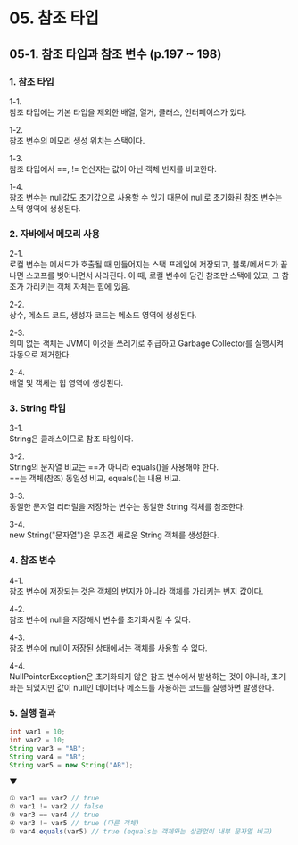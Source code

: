 # 05. 참조 타입

## 05-1. 참조 타입과 참조 변수 (p.197 ~ 198)

### 1. 참조 타입

1-1.  
참조 타입에는 기본 타입을 제외한 배열, 열거, 클래스, 인터페이스가 있다.

1-2.  
참조 변수의 메모리 생성 위치는 스택이다.

1-3.  
참조 타입에서 ==, != 연산자는 값이 아닌 객체 번지를 비교한다.

1-4.  
참조 변수는 null값도 초기값으로 사용할 수 있기 때문에 null로 초기화된 참조 변수는 스택 영역에 생성된다.

### 2. 자바에서 메모리 사용

2-1.  
로컬 변수는 메서드가 호출될 때 만들어지는 스택 프레임에 저장되고, 블록/메서드가 끝나면 스코프를 벗어나면서 사라진다. 이 때, 로컬 변수에 담긴 참조만 스택에 있고, 그 참조가 가리키는 객체 자체는 힙에 있음.

2-2.  
상수, 메소드 코드, 생성자 코드는 메소드 영역에 생성된다.

2-3.  
의미 없는 객체는 JVM이 이것을 쓰레기로 취급하고 Garbage Collector를 실행시켜 자동으로 제거한다.

2-4.  
배열 및 객체는 힙 영역에 생성된다.

### 3. String 타입

3-1.  
String은 클래스이므로 참조 타입이다.

3-2.  
String의 문자열 비교는 ==가 아니라 equals()을 사용해야 한다.  
==는 객체(참조) 동일성 비교, equals()는 내용 비교.

3-3.  
동일한 문자열 리터럴을 저장하는 변수는 동일한 String 객체를 참조한다.

3-4.  
new String("문자열")은 무조건 새로운 String 객체를 생성한다.

### 4. 참조 변수

4-1.  
참조 변수에 저장되는 것은 객체의 번지가 아니라 객체를 가리키는 번지 값이다.

4-2.  
참조 변수에 null을 저장해서 변수를 초기화시킬 수 있다.

4-3.  
참조 변수에 null이 저장된 상태에서는 객체를 사용할 수 없다.

4-4.  
NullPointerException은 초기화되지 않은 참조 변수에서 발생하는 것이 아니라, 초기화는 되었지만 값이 null인 데이터나 메소드를 사용하는 코드를 실행하면 발생한다.

### 5. 실행 결과

```java
int var1 = 10;
int var2 = 10;
String var3 = "AB";
String var4 = "AB";
String var5 = new String("AB");
```

▼

```java
① var1 == var2 // true
② var1 != var2 // false
③ var3 == var4 // true
④ var3 != var5 // true (다른 객체)
⑤ var4.equals(var5) // true (equals는 객체와는 상관없이 내부 문자열 비교)
```
